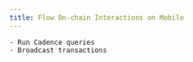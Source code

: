 ```yaml
---
title: Flow On-chain Interactions on Mobile
---
```


    - Run Cadence queries
    - Broadcast transactions
